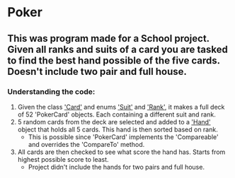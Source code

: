 # Poker

## This was program made for a School project. Given all ranks and suits of a card you are tasked to find the best hand possible of the five cards. Doesn't include two pair and full house.

### Understanding the code:
1. Given the class ['Card'](https://github.com/TheFosh/Poker/blob/main/Poker/src/poker/Card.java) and enums ['Suit'](https://github.com/TheFosh/Poker/blob/main/Poker/src/poker/Suit.java) and ['Rank'](https://github.com/TheFosh/Poker/blob/main/Poker/src/poker/Rank.java), it makes a full deck of 52 'PokerCard' objects. Each containing a different suit and rank.
2. 5 random cards from the deck are selected and added to a ['Hand'](https://github.com/TheFosh/Poker/blob/main/Poker/src/poker/Hand.java) object that holds all 5 cards. This hand is then sorted based on rank.
   * This is possible since 'PokerCard' implements the 'Compareable' and overrides the 'CompareTo' method.
3. All cards are then checked to see what score the hand has. Starts from highest possible score to least.
   * Project didn't include the hands for two pairs and full house.
